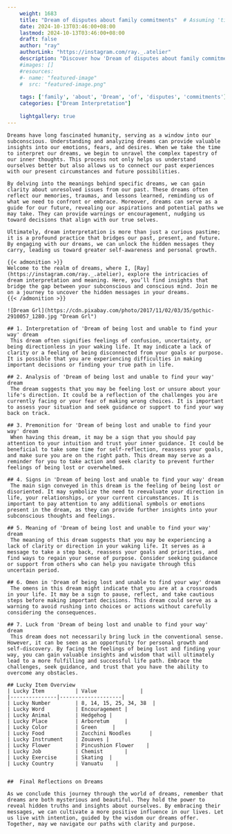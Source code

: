 ```yaml
---
    weight: 1683
    title: "Dream of disputes about family commitments"  # Assuming 'title' column exists
    date: 2024-10-13T03:46:00+08:00
    lastmod: 2024-10-13T03:46:00+08:00
    draft: false
    author: "ray"
    authorLink: "https://instagram.com/ray._.atelier"
    description: "Discover how 'Dream of disputes about family commitments' can interpret your future and uncover its significant meanings in your life."
    #images: []
    #resources:
    #- name: "featured-image"
    #  src: "featured-image.png"
    
    tags: ['family', 'about', 'Dream', 'of', 'disputes', 'commitments']
    categories: ["Dream Interpretation"]
    
    lightgallery: true
---
```

    
    Dreams have long fascinated humanity, serving as a window into our subconscious. Understanding and analyzing dreams can provide valuable insights into our emotions, fears, and desires. When we take the time to interpret our dreams, we begin to unravel the complex tapestry of our inner thoughts. This process not only helps us understand ourselves better but also allows us to connect our past experiences with our present circumstances and future possibilities.
    
    By delving into the meanings behind specific dreams, we can gain clarity about unresolved issues from our past. These dreams often reflect our memories, traumas, and lessons learned, reminding us of what we need to confront or embrace. Moreover, dreams can serve as a guide for our future, revealing our aspirations and potential paths we may take. They can provide warnings or encouragement, nudging us toward decisions that align with our true selves.
    
    Ultimately, dream interpretation is more than just a curious pastime; it is a profound practice that bridges our past, present, and future. By engaging with our dreams, we can unlock the hidden messages they carry, leading us toward greater self-awareness and personal growth.
    
    {{< admonition >}}
    Welcome to the realm of dreams, where I, [Ray](https://instagram.com/ray._.atelier), explore the intricacies of dream interpretation and meaning. Here, you’ll find insights that bridge the gap between your subconscious and conscious mind. Join me on a journey to uncover the hidden messages in your dreams.
    {{< /admonition >}}
    
    ![Dream Grl](https://cdn.pixabay.com/photo/2017/11/02/03/35/gothic-2910057_1280.jpg "Dream Grl")
    
    ## 1. Interpretation of 'Dream of being lost and unable to find your way' dream
     This dream often signifies feelings of confusion, uncertainty, or being directionless in your waking life. It may indicate a lack of clarity or a feeling of being disconnected from your goals or purpose. It is possible that you are experiencing difficulties in making important decisions or finding your true path in life.
    
    ## 2. Analysis of 'Dream of being lost and unable to find your way' dream
     The dream suggests that you may be feeling lost or unsure about your life's direction. It could be a reflection of the challenges you are currently facing or your fear of making wrong choices. It is important to assess your situation and seek guidance or support to find your way back on track.
    
    ## 3. Premonition for 'Dream of being lost and unable to find your way' dream
     When having this dream, it may be a sign that you should pay attention to your intuition and trust your inner guidance. It could be beneficial to take some time for self-reflection, reassess your goals, and make sure you are on the right path. This dream may serve as a reminder for you to take action and seek clarity to prevent further feelings of being lost or overwhelmed.
    
    ## 4. Signs in 'Dream of being lost and unable to find your way' dream
     The main sign conveyed in this dream is the feeling of being lost or disoriented. It may symbolize the need to reevaluate your direction in life, your relationships, or your current circumstances. It is important to pay attention to any additional symbols or emotions present in the dream, as they can provide further insights into your subconscious thoughts and feelings.
    
    ## 5. Meaning of 'Dream of being lost and unable to find your way' dream
     The meaning of this dream suggests that you may be experiencing a lack of clarity or direction in your waking life. It serves as a message to take a step back, reassess your goals and priorities, and find ways to regain your sense of purpose. Consider seeking guidance or support from others who can help you navigate through this uncertain period.
    
    ## 6. Omen in 'Dream of being lost and unable to find your way' dream
     The omens in this dream might indicate that you are at a crossroads in your life. It may be a sign to pause, reflect, and take cautious steps before making important decisions. This dream could serve as a warning to avoid rushing into choices or actions without carefully considering the consequences.
    
    ## 7. Luck from 'Dream of being lost and unable to find your way' dream
     This dream does not necessarily bring luck in the conventional sense. However, it can be seen as an opportunity for personal growth and self-discovery. By facing the feelings of being lost and finding your way, you can gain valuable insights and wisdom that will ultimately lead to a more fulfilling and successful life path. Embrace the challenges, seek guidance, and trust that you have the ability to overcome any obstacles.
    
    ## Lucky Item Overview
    | Lucky Item          | Value              |
    |---------------|--------------------|
    | Lucky Number        | 8, 14, 15, 25, 34, 38  |
    | Lucky Word          | Encouragement |
    | Lucky Animal        | Hedgehog |
    | Lucky Place         | Arboretum     |
    | Lucky Color         | Green     |
    | Lucky Food          | Zucchini Noodles      |
    | Lucky Instrument    | Zouaves |
    | Lucky Flower        | Pincushion Flower    |
    | Lucky Job           | Chemist       |
    | Lucky Exercise      | Skating  |
    | Lucky Country       | Vanuatu    |
    
    
    ##  Final Reflections on Dreams
    
    As we conclude this journey through the world of dreams, remember that dreams are both mysterious and beautiful. They hold the power to reveal hidden truths and insights about ourselves. By embracing their messages, we can cultivate a more positive influence in our lives. Let us live with intention, guided by the wisdom our dreams offer. Together, may we navigate our paths with clarity and purpose.
    
